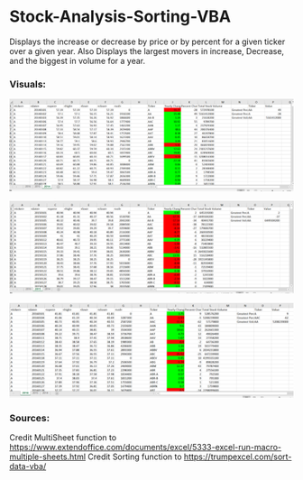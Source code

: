 # Stock-Analysis-Sorting-VBA
Displays the increase or decrease by price or by percent for a given ticker over a given year. Also Displays the largest movers in increase, Decrease, and the biggest in volume for a year.

### Visuals:
![](images/2014Sheet.png)

![](images/2015Sheet.png)

![](images/2016Sheet.png)

### Sources:
Credit MultiSheet function to https://www.extendoffice.com/documents/excel/5333-excel-run-macro-multiple-sheets.html
Credit Sorting function to https://trumpexcel.com/sort-data-vba/